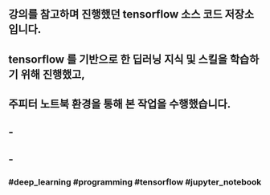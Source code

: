 ##
## 강의를 참고하며 진행했던 tensorflow 소스 코드 저장소 입니다.
## tensorflow 를 기반으로 한 딥러닝 지식 및 스킬을 학습하기 위해 진행했고,
## 주피터 노트북 환경을 통해 본 작업을 수행했습니다.
## -
## -
### #deep_learning #programming #tensorflow #jupyter_notebook
##
